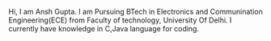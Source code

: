 Hi, I am Ansh Gupta. I am Pursuing BTech in Electronics and Communination Engineering(ECE) from Faculty of technology, University Of Delhi.
I currently have knowledge in C,Java language for coding.
